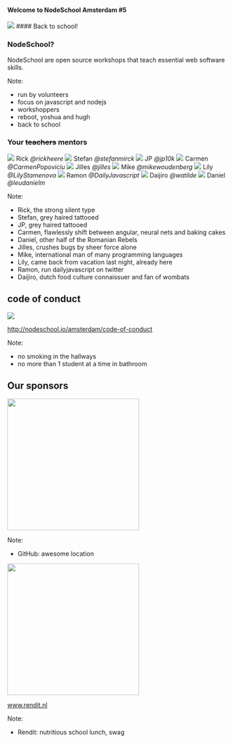 #### Welcome to NodeSchool Amsterdam #5
<img src="images/nodeschool-logo.png" style="border: 0; box-shadow: none; ">
#### Back to school!


### NodeSchool?

NodeSchool are open source workshops that teach essential web software skills.

Note:
- run by volunteers
- focus on javascript and nodejs
- workshoppers
- reboot, yoshua and hugh
- back to school


### Your ~~teachers~~ mentors

<div class="hosts">
	<a class="host">
		<img src="https://avatars1.githubusercontent.com/u/803178?v=3&s=400">
		<span>Rick</span>
		<i class="twitter">@rickheere</i>
	</a>
	<a class="host">
		<img src="https://avatars2.githubusercontent.com/u/3287987?v=3&s=400">
		<span>Stefan</span>
		<i class="twitter">@stefanmirck</i>
	</a>
	<a class="host">
		<img src="https://pbs.twimg.com/profile_images/762746347476905985/57EtwLMQ_400x400.jpg">
		<span>JP</span>
		<i class="twitter">@jp10k</i>
	</a>
	<a class="host">
		<img src="images/carmen.jpg">
		<span>Carmen</span>
		<i class="twitter">@CarmenPopoviciu</i>
	</a>
	<a class="host">
		<img src="https://avatars3.githubusercontent.com/u/2955483?v=3&s=460">
		<span>Jilles</span>
		<i class="twitter">@jilles</i>
	</a>
	<a class="host">
		<img src="https://avatars2.githubusercontent.com/u/5583336?v=3&s=460">
		<span>Mike</span>
		<i class="twitter">@mikewoudenberg</i>
	</a>
	<a class="host">
		<img src="https://avatars1.githubusercontent.com/u/13063149?v=3&s=460">
		<span>Lily</span>
		<i class="twitter">@LilyStamenova</i>
	</a>
	<a class="host">
		<img src="images/ramon.jpeg">
		<span>Ramon</span>
		<i class="twitter">@DailyJavascript</i>
	</a>
	<a class="host">
		<img src="images/watilde.jpeg">
		<span>Daijiro</span>
		<i class="twitter">@watilde</i>
	</a>
	<a class="host">
		<img src="images/daniel-leu.jpeg">
		<span>Daniel</span>
		<i class="twitter">@leudanielm</i>
	</a>
</div>

Note:
- Rick, the strong silent type
- Stefan, grey haired tattooed
- JP, grey haired tattooed
- Carmen, flawlessly shift between angular, neural nets and baking cakes
- Daniel, other half of the Romanian Rebels
- Jilles, crushes bugs by sheer force alone
- Mike, international man of many programming languages
- Lily, came back from vacation last night, already here
- Ramon, run dailyjavascript on twitter
- Daijiro, dutch food culture connaissuer and fan of wombats


## code of conduct

<img src="images/excellent.jpg"><!-- .element: class="fragment"  -->

http://nodeschool.io/amsterdam/code-of-conduct <!-- .element: class="fragment"  -->

Note:
- no smoking in the hallways
- no more than 1 student at a time in bathroom


## Our sponsors


<img src="images/GitHub_Logo.png" width="300" class="logo">

Note:
- GitHub: awesome location


<img src="images/rendit.png" width="300" class="logo">

www.rendit.nl

Note:
- Rendit: nutritious school lunch, swag
